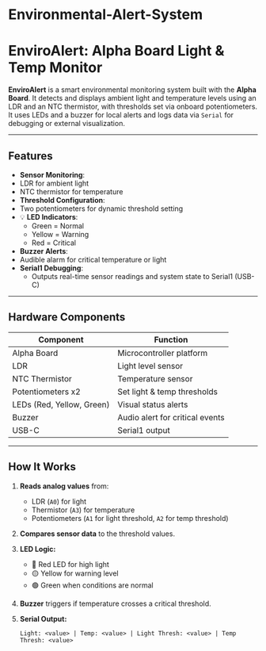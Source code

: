# Environmental-Alert-System
# EnviroAlert: Alpha Board Light & Temp Monitor

**EnviroAlert** is a smart environmental monitoring system built with the **Alpha Board**. It detects and displays ambient light and temperature levels using an LDR and an NTC thermistor, with thresholds set via onboard potentiometers. It uses LEDs and a buzzer for local alerts and logs data via `Serial` for debugging or external visualization.

---

##  Features

-  **Sensor Monitoring**:  
  - LDR for ambient light  
  - NTC thermistor for temperature  
-  **Threshold Configuration**:  
  - Two potentiometers for dynamic threshold setting  
- 💡 **LED Indicators**:  
  - Green = Normal  
  - Yellow = Warning  
  - Red = Critical  
-  **Buzzer Alerts**:  
  - Audible alarm for critical temperature or light
- **Serial1 Debugging**:  
  - Outputs real-time sensor readings and system state to Serial1 (USB-C)

---

##  Hardware Components

| Component        | Function                    |
|------------------|-----------------------------|
| Alpha Board      | Microcontroller platform     |
| LDR              | Light level sensor           |
| NTC Thermistor   | Temperature sensor           |
| Potentiometers x2| Set light & temp thresholds  |
| LEDs (Red, Yellow, Green) | Visual status alerts |
| Buzzer           | Audio alert for critical events |
| USB-C            | Serial1 output               |

---

##  How It Works

1. **Reads analog values** from:
   - LDR (`A0`) for light
   - Thermistor (`A3`) for temperature
   - Potentiometers (`A1` for light threshold, `A2` for temp threshold)

2. **Compares sensor data** to the threshold values.

3. **LED Logic:**
   - 🔴 Red LED for high light
   - 🟡 Yellow for warning level
   - 🟢 Green when conditions are normal

4. **Buzzer** triggers if temperature crosses a critical threshold.

5. **Serial Output:**
   ```plaintext
   Light: <value> | Temp: <value> | Light Thresh: <value> | Temp Thresh: <value>
 
